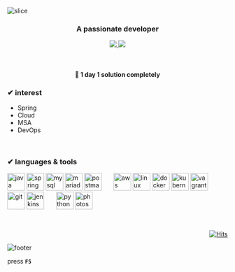 ![slice](https://capsule-render.vercel.app/api?type=slice&color=timeGradient&height=200&text=👋mina&fontAlign=82)

<h3 align="center">A passionate developer</h3>


 <p align='center'>
  <a href="mailto:kangah0@gmail.com">
    <img src="https://img.shields.io/badge/Gmail-d14836?style=flat-square&logo=Gmail&logoColor=white&link=mailto:kangah0@gmail.com)"/>
  </a>
  <a href="https://conanglog.tistory.com/95?category=324412/">
    <img src="https://img.shields.io/badge/Tech_Blog-black?style=flat-square&&logo=ReverbNation&&logoColor=white&link=https://conanglog.tistory.com/95?category=324412/"/>
  </a>
<!--  <a href="https://www.acmicpc.net/user/nangzz">
    <img src="https://img.shields.io/badge/Baekjoon-0088FF?style=flat-square&&logo=Python&&logoColor=white&link=https://www.acmicpc.net/user/nangzz"/>
  </a>-->
</p>

<br/>
<h4 align="center">🌱 1 day 1 solution completely</h4>

### ✔ interest
- Spring
- Cloud
- MSA
- DevOps
<br/>

### ✔ languages & tools
<p align="left">
<img src="https://devicons.github.io/devicon/devicon.git/icons/java/java-original-wordmark.svg" alt="java" width="40" height="40"/>
<img src="https://www.vectorlogo.zone/logos/springio/springio-icon.svg" alt="spring" width="40" height="40"/>
<img src="https://devicons.github.io/devicon/devicon.git/icons/mysql/mysql-original-wordmark.svg" alt="mysql" width="40" height="40"/>
<img src="https://www.vectorlogo.zone/logos/mariadb/mariadb-icon.svg" alt="mariadb" width="40" height="40"/>
<img src="https://www.vectorlogo.zone/logos/getpostman/getpostman-icon.svg" alt="postman" width="40" height="40"/>
&nbsp&nbsp&nbsp&nbsp&nbsp
<img src="https://devicons.github.io/devicon/devicon.git/icons/amazonwebservices/amazonwebservices-original-wordmark.svg" alt="aws" width="40" height="40"/>
<img src="https://devicons.github.io/devicon/devicon.git/icons/linux/linux-original.svg" alt="linux" width="40" height="40"/>
<img src="https://devicons.github.io/devicon/devicon.git/icons/docker/docker-original-wordmark.svg" alt="docker" width="40" height="40"/>
<img src="https://www.vectorlogo.zone/logos/kubernetes/kubernetes-icon.svg" alt="kubernetes" width="40" height="40"/>
<img src="https://www.vectorlogo.zone/logos/vagrantup/vagrantup-icon.svg" alt="vagrant" width="40" height="40"/>
&nbsp&nbsp&nbsp&nbsp&nbsp
<img src="https://www.vectorlogo.zone/logos/git-scm/git-scm-icon.svg" alt="git" width="40" height="40"/>
<img src="https://www.vectorlogo.zone/logos/jenkins/jenkins-icon.svg" alt="jenkins" width="40" height="40"/>
&nbsp&nbsp&nbsp&nbsp&nbsp
<img src="https://devicons.github.io/devicon/devicon.git/icons/python/python-original.svg" alt="python" width="40" height="40"/>
<img src="https://devicons.github.io/devicon/devicon.git/icons/photoshop/photoshop-plain.svg" alt="photoshop" width="40" height="40"/>

</p>

<br/>

<!-- [![Top Langs](https://github-readme-stats.vercel.app/api/top-langs/?username=nangzz&layout=compact)](https://github.com/anuraghazra/github-readme-stats) -->

  <div align=right>
	
[![Hits](https://hits.seeyoufarm.com/api/count/incr/badge.svg?url=https%3A%2F%2Fgithub.com%2Fnangzz&count_bg=%23EFE9A5&title_bg=%23CFCFCF&icon=github.svg&icon_color=%23E7E7E7&title=*+&edge_flat=true)](https://hits.seeyoufarm.com)

  </div>

![footer](https://capsule-render.vercel.app/api?type=slice&color=timeGradient&height=250&section=footer&text=&fontSize=70&fontAlignY=35)

press __`F5`__
